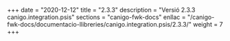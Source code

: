 +++
date        = "2020-12-12"
title       = "2.3.3"
description = "Versió 2.3.3 canigo.integration.psis"
sections    = "canigo-fwk-docs"
enllac		= "/canigo-fwk-docs/documentacio-llibreries/canigo.integration.psis/2.3.3/"
weight		= 7
+++
